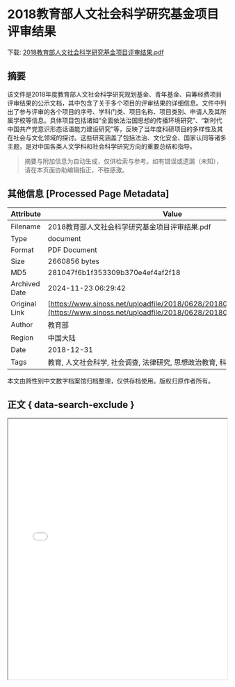 # 2018教育部人文社会科学研究基金项目评审结果

<!-- tcd_download_link -->
下载: <a href="../2018教育部人文社会科学研究基金项目评审结果.pdf" download>2018教育部人文社会科学研究基金项目评审结果.pdf</a>
<!-- tcd_download_link_end -->

## 摘要

<!-- tcd_abstract -->
该文件是2018年度教育部人文社会科学研究规划基金、青年基金、自筹经费项目评审结果的公示文档，其中包含了关于多个项目的评审结果的详细信息。文件中列出了参与评审的各个项目的序号、学科门类、项目名称、项目类别、申请人及其所属学校等信息。具体项目包括诸如“全面依法治国思想的传播环境研究”、“新时代中国共产党意识形态话语能力建设研究”等，反映了当年度科研项目的多样性及其在社会与文化领域的探讨。这些研究涵盖了包括法治、文化安全、国家认同等诸多主题，是对中国各类人文学科和社会科学研究方向的重要总结和指导。

<!-- tcd_abstract_end -->

> 摘要与附加信息为自动生成，仅供检索与参考。如有错误或遗漏（未知），请在本页面协助编辑指正，不胜感激。

## 其他信息 [Processed Page Metadata]

| Attribute       | Value                                  |
|-----------------|----------------------------------------|
| Filename        | 2018教育部人文社会科学研究基金项目评审结果.pdf                             |
| Type            | document                                 |
| Format          | PDF Document                               |
| Size            | 2660856 bytes                           |
| MD5             | 281047f6b1f353309b370e4ef4af2f18                                  |
| Archived Date   | 2024-11-23 06:29:42                             |
| Original Link   | [https://www.sinoss.net/uploadfile/2018/0628/20180628031023892.pdf](https://www.sinoss.net/uploadfile/2018/0628/20180628031023892.pdf)                         |
| Author          | 教育部                               |
| Region          | 中国大陆                               |
| Date            | 2018-12-31                                 |
| Tags            | 教育, 人文社会科学, 社会调查, 法律研究, 思想政治教育, 科学研究基金, 政策评审                                 |

本文由跨性别中文数字档案馆归档整理，仅供存档使用。版权归原作者所有。


## 正文 { data-search-exclude }

<!-- tcd_main_text -->
<iframe src="../2018教育部人文社会科学研究基金项目评审结果.pdf" width="100%" height="600px">
    <p>无法显示PDF，请下载查看。</p>
</iframe>
<!-- tcd_main_text_end -->


